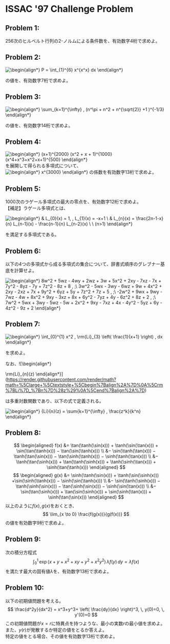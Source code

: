 # ISSAC '97 Challenge Problem

## Problem 1:
256次のヒルベルト行列の2-ノルムによる条件数を、有効数字4桁で求めよ。  

## Problem 2:
![\begin{align*}
P = \int_{1}^{6} x^{x^x} dx
\end{align*}](https://render.githubusercontent.com/render/math?math=%5Clarge+%5Cdisplaystyle+%5Cbegin%7Balign%2A%7D%0AP+%3D+%5Cint_%7B1%7D%5E%7B6%7D+x%5E%7Bx%5Ex%7D+dx%0A%5Cend%7Balign%2A%7D)

の値を、有効数字7桁で求めよ。

## Problem 3:
![\begin{align*}
\sum_{k=1}^{\infty} \, (n^\pi + n^2 + n^{\sqrt{2}} +1 )^{-1/3}
\end{align*}](https://render.githubusercontent.com/render/math?math=%5Clarge+%5Cdisplaystyle+%5Cbegin%7Balign%2A%7D%0A%5Csum_%7Bk%3D1%7D%5E%7B%5Cinfty%7D+%5C%2C+%28n%5E%5Cpi+%2B+n%5E2+%2B+n%5E%7B%5Csqrt%7B2%7D%7D+%2B1+%29%5E%7B-1%2F3%7D%0A%5Cend%7Balign%2A%7D)

の値を、有効数字14桁で求めよ。

## Problem 4:
![\begin{align*}
(x+1)^{2000} (x^2 + x + 1)^{1000} (x^4+x^3+x^2+x+1)^{500}
\end{align*}](https://render.githubusercontent.com/render/math?math=%5Clarge+%5Cdisplaystyle+%5Cbegin%7Balign%2A%7D%0A%28x%2B1%29%5E%7B2000%7D+%28x%5E2+%2B+x+%2B+1%29%5E%7B1000%7D+%28x%5E4%2Bx%5E3%2Bx%5E2%2Bx%2B1%29%5E%7B500%7D%0A%5Cend%7Balign%2A%7D)  
を展開して得られる多項式について、  
![\begin{align*}
x^{3000}
\end{align*}](https://render.githubusercontent.com/render/math?math=%5Clarge+%5Ctextstyle+%5Cbegin%7Balign%2A%7D%0Ax%5E%7B3000%7D%0A%5Cend%7Balign%2A%7D)
の係数を有効数字13桁で求めよ。

## Problem 5:  
1000次のラゲール多項式の最大の零点を、有効数字12桁で求めよ。  
【補足】ラゲール多項式とは、

![\begin{align*}
& L_{0}(x) = 1, \, L_{1}(x) = -x+1 \\
& L_{n}(x) = \frac{2n-1-x}{n} L_{n-1}(x) - \frac{n-1}{n} L_{n-2}(x) \ \ (n>1)
\end{align*}](https://render.githubusercontent.com/render/math?math=%5Clarge+%5Cdisplaystyle+%5Cbegin%7Balign%2A%7D%0A%26+L_%7B0%7D%28x%29+%3D+1%2C+%5C%2C+L_%7B1%7D%28x%29+%3D+-x%2B1+%5C%5C%0A%26+L_%7Bn%7D%28x%29+%3D+%5Cfrac%7B2n-1-x%7D%7Bn%7D+L_%7Bn-1%7D%28x%29+-+%5Cfrac%7Bn-1%7D%7Bn%7D+L_%7Bn-2%7D%28x%29+%5C+%5C+%28n%3E1%29%0A%5Cend%7Balign%2A%7D)

を満足する多項式である。

## Problem 6:
以下の4つの多項式から成る多項式の集合について、辞書式順序のグレブナー基底を計算せよ。

![\begin{align*}
8w^2 + 5wz - 4wy + 2wz + 3w + 5x^2 + 2xy - 7xz - 7x + 7y^2 - 8yz - 7y + 7z^2 - 8z + 8 \, ;\\
3w^2 - 5wx - 3wy - 6wz + 9w + 4x^2 + 2xy - 2xz + 7x + 9y^2 + 6yz + 5y + 7z^2 + 7z + 5 \, ;\\
-2w^2 + 9wx + 9wy - 7wz - 4w + 8x^2 + 9xy - 3xz + 8x + 6y^2 - 7yz + 4y - 6z^2 + 8z + 2 \, ;\\
7w^2 + 5wx + 3wy - 5wz - 5w + 2x^2 + 9xy - 7xz + 4x - 4y^2 - 5yz + 6y - 4z^2 - 9z + 2
\end{align*}
](https://render.githubusercontent.com/render/math?math=%5Clarge+%5Cdisplaystyle+%5Cbegin%7Balign%2A%7D%0A8w%5E2+%2B+5wz+-+4wy+%2B+2wz+%2B+3w+%2B+5x%5E2+%2B+2xy+-+7xz+-+7x+%2B+7y%5E2+-+8yz+-+7y+%2B+7z%5E2+-+8z+%2B+8+%5C%2C+%3B%5C%5C%0A3w%5E2+-+5wx+-+3wy+-+6wz+%2B+9w+%2B+4x%5E2+%2B+2xy+-+2xz+%2B+7x+%2B+9y%5E2+%2B+6yz+%2B+5y+%2B+7z%5E2+%2B+7z+%2B+5+%5C%2C+%3B%5C%5C%0A-2w%5E2+%2B+9wx+%2B+9wy+-+7wz+-+4w+%2B+8x%5E2+%2B+9xy+-+3xz+%2B+8x+%2B+6y%5E2+-+7yz+%2B+4y+-+6z%5E2+%2B+8z+%2B+2+%5C%2C+%3B%5C%5C%0A7w%5E2+%2B+5wx+%2B+3wy+-+5wz+-+5w+%2B+2x%5E2+%2B+9xy+-+7xz+%2B+4x+-+4y%5E2+-+5yz+%2B+6y+-+4z%5E2+-+9z+%2B+2%0A%5Cend%7Balign%2A%7D%0A)

## Problem 7:
![\begin{align*}
\int_{0}^{1} x^2 \, \rm{Li}_{3} \left( \frac{1}{x+1} \right) \, dx
\end{align*}](https://render.githubusercontent.com/render/math?math=%5Clarge+%5Cdisplaystyle+%5Cbegin%7Balign%2A%7D%0A%5Cint_%7B0%7D%5E%7B1%7D+x%5E2+%5C%2C+%5Crm%7BLi%7D_%7B3%7D+%5Cleft%28+%5Cfrac%7B1%7D%7Bx%2B1%7D+%5Cright%29+%5C%2C+dx%0A%5Cend%7Balign%2A%7D)

を求めよ。

なお、![\begin{align*}

\rm{Li}_{n}(z)
\end{align*}](https://render.githubusercontent.com/render/math?math=%5Clarge+%5Ctextstyle+%5Cbegin%7Balign%2A%7D%0A%5Crm%7BLi%7D_%7Bn%7D%28z%29%0A%5Cend%7Balign%2A%7D)  

は多重対数関数であり、以下の式で定義される。

![\begin{align*}
{Li}_{n}(z) = \sum_{k=1}^{\infty} \, \frac{z^k}{k^n}
\end{align*}](https://render.githubusercontent.com/render/math?math=%5Clarge+%5Cdisplaystyle+%5Cbegin%7Balign%2A%7D%0A%7BLi%7D_%7Bn%7D%28z%29+%3D+%5Csum_%7Bk%3D1%7D%5E%7B%5Cinfty%7D+%5C%2C+%5Cfrac%7Bz%5Ek%7D%7Bk%5En%7D%0A%5Cend%7Balign%2A%7D)

## Problem 8:
$$
\begin{aligned}
f(x) &=  \tan(\tanh(\sin(x))) + \tanh(\sin(\tan(x))) + \sin(\tan(\tanh(x))) − \tan(\sin(\tanh(x))) \\
&− \sin(\tanh(\tan(x))) − \tanh(\tan(\sin(x))) − \tan(\sinh(\tanh(x))) − \sinh(\tanh(\tan(x))) \\
&− \tanh(\tan(\sinh(x))) + \tan(\tanh(\sinh(x))) + \tanh(\sinh(\tan(x))) + \sinh(\tan(\tanh(x)))
\end{aligned}
$$
$$
\begin{aligned}
g(x) &= \sinh(\tanh(\sin(x))) + \tanh(\sin(\sinh(x))) +\sin(\sinh(\tanh(x))) − \sinh(\sin(\tanh(x))) \\
&− \sin(\tanh(\sinh(x))) − \tanh(\sinh(\sin(x))) − \tan(\sinh(\sin(x))) − \sinh(\sin(\tan(x))) \\
&− \sin(\tan(\sinh(x))) + \tan(\sin(\sinh(x))) + \sin(\sinh(\tan(x))) + \sinh(\tan(\sin(x)))
\end{aligned}
$$
以上のように$f(x), \, g(x)$をおくとき、
$$
\lim_{x \to 0} \frac{f(g(x))}{g(f(x))}
$$
の値を有効数字9桁で求めよ。

## Problem 9:
次の積分方程式
$$
\int_{0}^{1} \, \exp(x+y+x^2+xy+y^2+x^2 y^2) \, \lambda f(y) \, dy = \lambda f(x)
$$
を満たす最大の固有値$\lambda$を、有効数字13桁で求めよ。

## Problem 10:
以下の初期値問題を考える。
$$
\frac{d^2y}{dx^2} = x^3+y^3+ \left( \frac{dy}{dx} \right)^3, \, y(0)=0, \, y'(0)=0
$$
この初期値問題が$x=r$に特異点を持つような、最小の実数$r$の最小値を求めよ。  
また、$y(r)$が発散するか特定の値をとるか答えよ。  
特定の値をとる場合、その値を有効数字13桁で求めよ。
